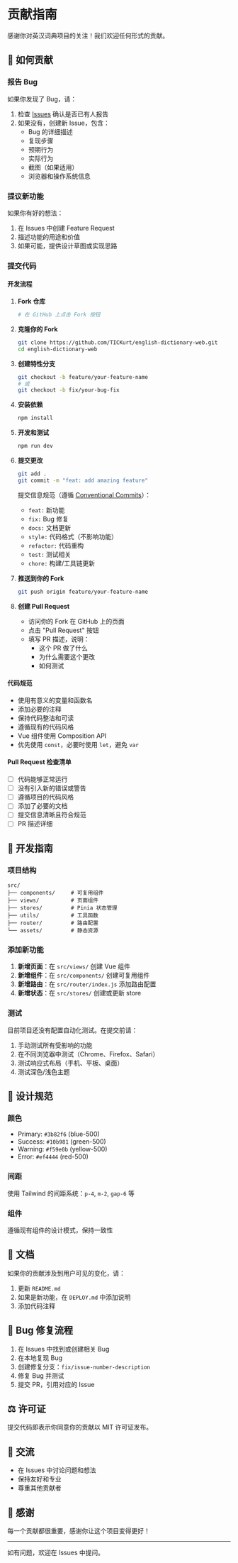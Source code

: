 # 贡献指南

感谢你对英汉词典项目的关注！我们欢迎任何形式的贡献。

## 🤝 如何贡献

### 报告 Bug

如果你发现了 Bug，请：

1. 检查 [Issues](https://github.com/TICKurt/english-dictionary-web/issues) 确认是否已有人报告
2. 如果没有，创建新 Issue，包含：
   - Bug 的详细描述
   - 复现步骤
   - 预期行为
   - 实际行为
   - 截图（如果适用）
   - 浏览器和操作系统信息

### 提议新功能

如果你有好的想法：

1. 在 Issues 中创建 Feature Request
2. 描述功能的用途和价值
3. 如果可能，提供设计草图或实现思路

### 提交代码

#### 开发流程

1. **Fork 仓库**
   ```bash
   # 在 GitHub 上点击 Fork 按钮
   ```

2. **克隆你的 Fork**
   ```bash
   git clone https://github.com/TICKurt/english-dictionary-web.git
   cd english-dictionary-web
   ```

3. **创建特性分支**
   ```bash
   git checkout -b feature/your-feature-name
   # 或
   git checkout -b fix/your-bug-fix
   ```

4. **安装依赖**
   ```bash
   npm install
   ```

5. **开发和测试**
   ```bash
   npm run dev
   ```

6. **提交更改**
   ```bash
   git add .
   git commit -m "feat: add amazing feature"
   ```

   提交信息规范（遵循 [Conventional Commits](https://www.conventionalcommits.org/)）：
   - `feat:` 新功能
   - `fix:` Bug 修复
   - `docs:` 文档更新
   - `style:` 代码格式（不影响功能）
   - `refactor:` 代码重构
   - `test:` 测试相关
   - `chore:` 构建/工具链更新

7. **推送到你的 Fork**
   ```bash
   git push origin feature/your-feature-name
   ```

8. **创建 Pull Request**
   - 访问你的 Fork 在 GitHub 上的页面
   - 点击 "Pull Request" 按钮
   - 填写 PR 描述，说明：
     - 这个 PR 做了什么
     - 为什么需要这个更改
     - 如何测试

#### 代码规范

- 使用有意义的变量和函数名
- 添加必要的注释
- 保持代码整洁和可读
- 遵循现有的代码风格
- Vue 组件使用 Composition API
- 优先使用 `const`，必要时使用 `let`，避免 `var`

#### Pull Request 检查清单

- [ ] 代码能够正常运行
- [ ] 没有引入新的错误或警告
- [ ] 遵循项目的代码风格
- [ ] 添加了必要的文档
- [ ] 提交信息清晰且符合规范
- [ ] PR 描述详细

## 📖 开发指南

### 项目结构

```
src/
├── components/     # 可复用组件
├── views/          # 页面组件
├── stores/         # Pinia 状态管理
├── utils/          # 工具函数
├── router/         # 路由配置
└── assets/         # 静态资源
```

### 添加新功能

1. **新增页面**：在 `src/views/` 创建 Vue 组件
2. **新增组件**：在 `src/components/` 创建可复用组件
3. **新增路由**：在 `src/router/index.js` 添加路由配置
4. **新增状态**：在 `src/stores/` 创建或更新 store

### 测试

目前项目还没有配置自动化测试。在提交前请：

1. 手动测试所有受影响的功能
2. 在不同浏览器中测试（Chrome、Firefox、Safari）
3. 测试响应式布局（手机、平板、桌面）
4. 测试深色/浅色主题

## 🎨 设计规范

### 颜色

- Primary: `#3b82f6` (blue-500)
- Success: `#10b981` (green-500)
- Warning: `#f59e0b` (yellow-500)
- Error: `#ef4444` (red-500)

### 间距

使用 Tailwind 的间距系统：`p-4`, `m-2`, `gap-6` 等

### 组件

遵循现有组件的设计模式，保持一致性

## 📝 文档

如果你的贡献涉及到用户可见的变化，请：

1. 更新 `README.md`
2. 如果是新功能，在 `DEPLOY.md` 中添加说明
3. 添加代码注释

## 🐛 Bug 修复流程

1. 在 Issues 中找到或创建相关 Bug
2. 在本地复现 Bug
3. 创建修复分支：`fix/issue-number-description`
4. 修复 Bug 并测试
5. 提交 PR，引用对应的 Issue

## ⚖️ 许可证

提交代码即表示你同意你的贡献以 MIT 许可证发布。

## 💬 交流

- 在 Issues 中讨论问题和想法
- 保持友好和专业
- 尊重其他贡献者

## 🙏 感谢

每一个贡献都很重要，感谢你让这个项目变得更好！

---

如有问题，欢迎在 Issues 中提问。

